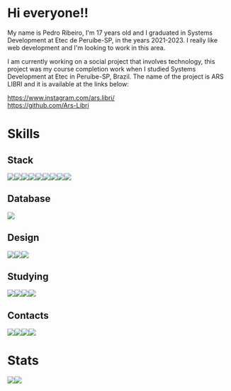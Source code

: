 # Hi everyone!!
My name is Pedro Ribeiro, I'm 17 years old and I graduated in Systems Development at Etec de Peruíbe-SP, in the years 2021-2023. I really like web development and I'm looking to work in this area.

I am currently working on a social project that involves technology, this project was my course completion work when I studied Systems Development at Etec in Peruíbe-SP, Brazil. The name of the project is ARS LIBRI and it is available at the links below:

https://www.instagram.com/ars.libri/
<br/>
https://github.com/Ars-Libri

# Skills

## Stack

<div style="display:flex;">
    <img src="https://img.shields.io/badge/HTML5-E34F26?style=for-the-badge&logo=html5&logoColor=white"/>
    <img src="https://img.shields.io/badge/CSS3-1572B6?style=for-the-badge&logo=css3&logoColor=white"/>
    <img src="https://img.shields.io/badge/JavaScript-323330?style=for-the-badge&logo=javascript&logoColor=F7DF1E"/>
    <img src="https://img.shields.io/badge/json-5E5C5C?style=for-the-badge&logo=json&logoColor=white"/>
    <img src="https://img.shields.io/badge/C%23-239120?style=for-the-badge&logo=c-sharp&logoColor=white"/>
    <img src="https://img.shields.io/badge/PHP-777BB4?style=for-the-badge&logo=php&logoColor=white"/>
    <img src="https://img.shields.io/badge/react-%2320232a.svg?style=for-the-badge&logo=react&logoColor=%2361DAFB"/>
    <img src="https://img.shields.io/badge/vite-%23646CFF.svg?style=for-the-badge&logo=vite&logoColor=white"/>
    <img src="https://img.shields.io/badge/tailwindcss-%2338B2AC.svg?style=for-the-badge&logo=tailwind-css&logoColor=white"/>
</div>

## Database
<div style="display:flex;">
    <img src="https://img.shields.io/badge/MySQL-005C84?style=for-the-badge&logo=mysql&logoColor=white"/>
</div>


## Design
<div style="display:flex;">
    <img src="https://img.shields.io/badge/Adobe%20Photoshop-31A8FF?style=for-the-badge&logo=Adobe%20Photoshop&logoColor=black"/>
    <img src="https://img.shields.io/badge/Adobe%20Illustrator-FF9A00?style=for-the-badge&logo=adobe%20illustrator&logoColor=white"/>
    <img src="https://img.shields.io/badge/Canva-%2300C4CC.svg?&style=for-the-badge&logo=Canva&logoColor=white"/>
</div>


## Studying
<div style="display:flex;">
    <img src="https://img.shields.io/badge/React-20232A?style=for-the-badge&logo=react&logoColor=61DAFB"/>
    <img src="https://img.shields.io/badge/React_Native-20232A?style=for-the-badge&logo=react&logoColor=61DAFB"/>
    <img src="https://img.shields.io/badge/Node%20js-339933?style=for-the-badge&logo=nodedotjs&logoColor=white"/>
    <img src="https://img.shields.io/badge/AngularJS-E23237?style=for-the-badge&logo=angularjs&logoColor=white"/>
</div>



## Contacts
<div style="display:flex;">
    <a href=""><img src="https://img.shields.io/badge/Gmail-D14836?style=for-the-badge&logo=gmail&logoColor=white"/></a>
    <a href="https://instagram.com/pedrol.js"><img src="https://img.shields.io/badge/Instagram-E4405F?style=for-the-badge&logo=instagram&logoColor=white"/></a>
    <a href="https://twitter.com/PedroLu96520014"><img src="https://img.shields.io/badge/X-000000?style=for-the-badge&logo=x&logoColor=white"/></a>
    <a href="https://www.linkedin.com/in/pedro-ribeiro-abaa0b293/"><img src="https://img.shields.io/badge/LinkedIn-0077B5?style=for-the-badge&logo=linkedin&logoColor=white"/></a>
</div>


# Stats
<div style="display: flex; text-align: center;">
    <img src="https://github-readme-stats.vercel.app/api?username=furPedroRibeiro&show_icons=true&count_private=true&hide_border=true&title_color=000&icon_color=000&text_color=000&bg_color=fff"/>
    <img src="https://github-readme-stats.vercel.app/api/top-langs/?username=furPedroRibeiro&layout=compact&hide_border=true&title_color=000&text_color=000&bg_color=fff"/>
</div>



   

